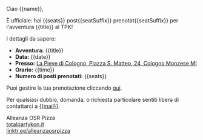 Ciao {{name}},

È ufficiale: hai {{seats}} post{{seatSuffix}} prenotat{{seatSuffix}} per l'avventura {{title}} al TPK!

I dettagli da sapere:

- **Avventura:** {{title}}
- **Data:** {{date}}
- **Presso:** [La Pieve di Cologno, Piazza S. Matteo, 24, Cologno Monzese MI](https://maps.app.goo.gl/WUAuStwHQdpZ1XLt6)
- **Orario:** {{time}}
- **Numero di posti prenotati:** {{seats}}

Puoi gestire la tua prenotazione cliccando [qui]({{bookingUrl}}).

Per qualsiasi dubbio, domanda, o richiesta particolare sentiti liberə di contattarci a [{{mail}}](mailto:{{mail}}).

Alleanza OSR Pizza  
[totalpartykon.it](https://www.totalpartykon.it/)  
[linktr.ee/alleanzaosrpizza](https://linktr.ee/alleanzaosrpizza)
